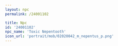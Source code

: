 ```yaml
---
layout: npc
permalink: /24001102

title: Npc
id: '24001102'
npc_name: 'Toxic Nepentooth'
icon_url: 'portrait/mob/02020042_m_nepentus_p.png'
---
```

